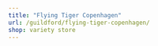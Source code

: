 ```yaml
---
title: "Flying Tiger Copenhagen"
url: /guildford/flying-tiger-copenhagen/
shop: variety store
---
```

